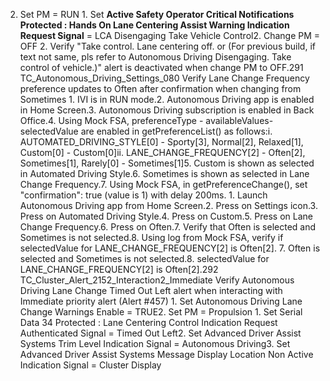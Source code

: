 2. Set PM = RUN 1. Set **Active Safety Operator Critical Notifications Protected : Hands On Lane Centering Assist Warning Indication Request Signal** = LCA Disengaging Take Vehicle Control2. Change PM = OFF 2. Verify "Take control. Lane centering off. or (For previous build, if text not same, pls refer to Autonomous Driving Disengaging. Take control of vehicle.)" alert is deactivated when change PM to OFF.291 TC_Autonomous_Driving_Settings_080 Verify Lane Change Frequency preference updates to Often after confirmation when changing from Sometimes 1. IVI is in RUN mode.2. Autonomous Driving app is enabled in Home Screen.3. Autonomous Driving subscription is enabled in Back Office.4. Using Mock FSA, preferenceType - availableValues- selectedValue are enabled in getPreferenceList() as follows:i. AUTOMATED_DRIVING_STYLE[0] - Sporty[3], Normal[2], Relaxed[1], Custom[0] - Custom[0]ii. LANE_CHANGE_FREQUENCY[2] - Often[2], Sometimes[1], Rarely[0] - Sometimes[1]5. Custom is shown as selected in Automated Driving Style.6. Sometimes is shown as selected in Lane Change Frequency.7. Using Mock FSA, in getPreferenceChange(), set "confirmation": true (value is 1) with delay 200ms. 1. Launch Autonomous Driving app from Home Screen.2. Press on Settings icon.3. Press on Automated Driving Style.4. Press on Custom.5. Press on Lane Change Frequency.6. Press on Often.7. Verify that Often is selected and Sometimes is not selected.8. Using log from Mock FSA, verify if selectedValue for LANE_CHANGE_FREQUENCY[2] is Often[2]. 7. Often is selected and Sometimes is not selected.8. selectedValue for LANE_CHANGE_FREQUENCY[2] is Often[2].292 TC_Cluster_Alert_2152_Interaction2_Immediate Verify Autonomous Driving Lane Change Timed Out Left alert when interacting with Immediate priority alert (Alert #457) 1. Set Autonomous Driving Lane Change Warnings Enable = TRUE2. Set PM = Propulsion 1. Set Serial Data 34 Protected : Lane Centering Control Indication Request Authenticated Signal = Timed Out Left2. Set Advanced Driver Assist Systems Trim Level Indication Signal = Autonomous Driving3. Set Advanced Driver Assist Systems Message Display Location Non Active Indication Signal = Cluster Display